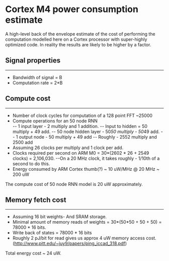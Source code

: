 # Cortex M4 power consumption estimate

A high-level back of the envelope estimate of the cost of performing the computation modelled here on a Cortex processor with super-highly optimized code. In reality the results are likely to be higher by a factor.

## Signal properties
---
- Bandwidth of signal = B
- Computation rate = 2*B

## Compute cost
---
- Number of clock cycles for computation of a 128 point FFT ~25000
- Compute operations for an 50 node RNN  
-- 1 input layer - 2 multiply and 1 addition.
-- Input to hidden = 50 multiply + 49 add.
-- 50 node hidden layer - 50*50 multiply - 50*49 add.
-- 1 output node - 50 multiply + 49 add
-- Roughly - 2552 multiply and 2500 add
- Assuming 26 clocks per multiply and 1 clock per add.
- Clocks required per second on ARM M0 = 30*(2602 * 26 + 2549 clocks) = 2,106,030.
--On a 20 MHz clock, it takes roughly - 1/10th of a second to do this.
- Energy consumed by ARM Cortex thumb(?) ~ 10 uW/MHz @ 20 MHz ~ 200 uW

The compute cost of 50 node RNN model is 20 uW approximately.

## Memory fetch cost
---
- Assuming 16 bit weights- And SRAM storage.
- Minimal amount of memory reads of weights = 30*(50*50 + 50 + 50) = 78000 * 16 bits.
- Write back of states = 78000 * 16 bits
- Roughly 2 pJ/bit for read gives us approx 4 uW memory access cost.
(http://www.pitt.edu/~juy9/papers/ping_iccad_318.pdf)


Total energy cost ~ 24 uW.
